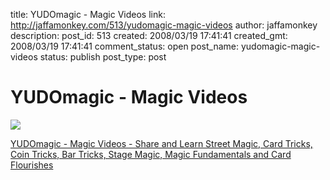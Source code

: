 title: YUDOmagic - Magic Videos
link: http://jaffamonkey.com/513/yudomagic-magic-videos
author: jaffamonkey
description: 
post_id: 513
created: 2008/03/19 17:41:41
created_gmt: 2008/03/19 17:41:41
comment_status: open
post_name: yudomagic-magic-videos
status: publish
post_type: post

# YUDOmagic - Magic Videos

![](http://www.yudomagic.com/thumbs/120x90/2255/379.jpg?1202052307)  
  
[YUDOmagic - Magic Videos - Share and Learn Street Magic, Card Tricks, Coin Tricks, Bar Tricks, Stage Magic, Magic Fundamentals and Card Flourishes](http://www.yudomagic.com/)
